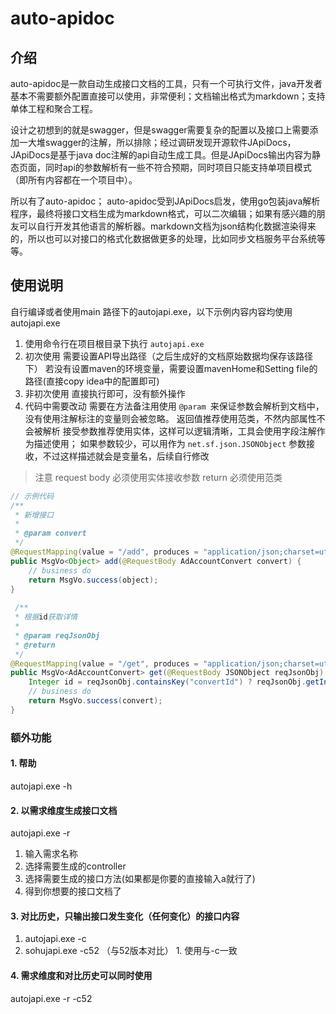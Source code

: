 # auto-apidoc
## 介绍
auto-apidoc是一款自动生成接口文档的工具，只有一个可执行文件，java开发者基本不需要额外配置直接可以使用，非常便利；文档输出格式为markdown；支持单体工程和聚合工程。

设计之初想到的就是swagger，但是swagger需要复杂的配置以及接口上需要添加一大堆swagger的注解，所以排除；经过调研发现开源软件JApiDocs，JApiDocs是基于java doc注解的api自动生成工具。但是JApiDocs输出内容为静态页面，同时api的参数解析有一些不符合预期，同时项目只能支持单项目模式（即所有内容都在一个项目中）。

所以有了auto-apidoc；
auto-apidoc受到JApiDocs启发，使用go包装java解析程序，最终将接口文档生成为markdown格式，可以二次编辑；如果有感兴趣的朋友可以自行开发其他语言的解析器。markdown文档为json结构化数据渲染得来的，所以也可以对接口的格式化数据做更多的处理，比如同步文档服务平台系统等等。

## 使用说明
自行编译或者使用main 路径下的autojapi.exe，以下示例内容内容均使用autojapi.exe
1. 使用命令行在项目根目录下执行 `autojapi.exe`
  1. 初次使用
    需要设置API导出路径（之后生成好的文档原始数据均保存该路径下）
    若没有设置maven的环境变量，需要设置mavenHome和Setting file的路径(直接copy idea中的配置即可)
  2. 非初次使用
    直接执行即可，没有额外操作
2. 代码中需要改动
需要在方法备注用使用 `@param `来保证参数会解析到文档中，没有使用注解标注的变量则会被忽略。
返回值推荐使用范类，不然内部属性不会被解析
接受参数推荐使用实体，这样可以逻辑清晰，工具会使用字段注解作为描述使用；
如果参数较少，可以用作为 `net.sf.json.JSONObject` 参数接收，不过这样描述就会是变量名，后续自行修改
> 注意
> request body 必须使用实体接收参数
> return 必须使用范类
```java
// 示例代码
/**
 * 新增接口
 *
 * @param convert
 */
@RequestMapping(value = "/add", produces = "application/json;charset=utf-8", method = RequestMethod.POST)
public MsgVo<Object> add(@RequestBody AdAccountConvert convert) {
    // business do
    return MsgVo.success(object);
}
 
 /**
 * 根据id获取详情
 *
 * @param reqJsonObj
 * @return
 */
@RequestMapping(value = "/get", produces = "application/json;charset=utf-8", method = RequestMethod.POST)
public MsgVo<AdAccountConvert> get(@RequestBody JSONObject reqJsonObj) {
    Integer id = reqJsonObj.containsKey("convertId") ? reqJsonObj.getInt("convertId") : null;
    // business do
    return MsgVo.success(convert);
}
```
### 额外功能
#### 1. 帮助
  autojapi.exe -h
#### 2. 以需求维度生成接口文档
  autojapi.exe -r
  1. 输入需求名称
  2. 选择需要生成的controller
  3. 选择需要生成的接口方法(如果都是你要的直接输入a就行了)
  4. 得到你想要的接口文档了
#### 3. 对比历史，只输出接口发生变化（任何变化）的接口内容
  1. autojapi.exe -c
  2. sohujapi.exe -c52 （与52版本对比）
    1. 使用与-c一致
#### 4. 需求维度和对比历史可以同时使用
autojapi.exe -r -c52

